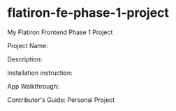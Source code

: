 # flatiron-fe-phase-1-project

My Flatiron Frontend Phase 1 Project

Project Name:

Description:

Installation instruction:

App Walkthrough:

Contributor's Guide: Personal Project
